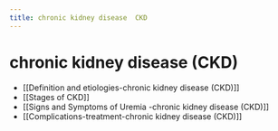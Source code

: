 ```yaml
---
title: chronic kidney disease  CKD
---
```


# chronic kidney disease (CKD)

- [[Definition and etiologies-chronic kidney disease (CKD)]]
- [[Stages of CKD]]
- [[Signs and Symptoms of Uremia -chronic kidney disease (CKD)]]
- [[Complications-treatment-chronic kidney disease (CKD)]]
